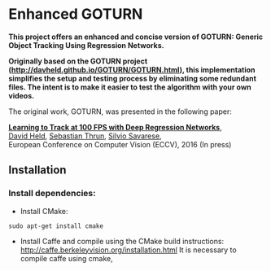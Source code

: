 # Enhanced GOTURN

**This project offers an enhanced and concise version of GOTURN: Generic Object Tracking Using Regression Networks.**

**Originally based on the GOTURN project (http://davheld.github.io/GOTURN/GOTURN.html), this implementation simplifies the setup and testing process by eliminating some redundant files. The intent is to make it easier to test the algorithm with your own videos.**

The original work, GOTURN, was presented in the following paper:

**[Learning to Track at 100 FPS with Deep Regression Networks](http://davheld.github.io/GOTURN/GOTURN.html)**,
<br>
[David Held](http://davheld.github.io/),
[Sebastian Thrun](http://robots.stanford.edu/),
[Silvio Savarese](http://cvgl.stanford.edu/silvio/),
<br>
European Conference on Computer Vision (ECCV), 2016 (In press)


## Installation

### Install dependencies:

* Install CMake:
```
sudo apt-get install cmake
```

* Install Caffe and compile using the CMake build instructions:
http://caffe.berkeleyvision.org/installation.html
It is necessary to compile caffe using cmake, 